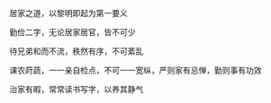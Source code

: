 居家之道，以黎明即起为第一要义

勤俭二字，无论居家居官，皆不可少

待兄弟和而不流，秩然有序，不可紊乱

课农莳蔬，一一亲自检点，不可一一宽纵，严则家有忌惮，勤则事有功效

治家有暇，常常读书写字，以养其静气
